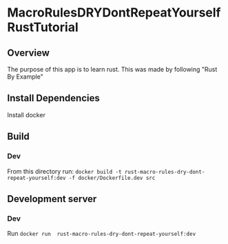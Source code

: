 # MacroRulesDRYDontRepeatYourselfRustTutorial

## Overview
The purpose of this app is to learn rust. This was made by following "Rust By Example"

## Install Dependencies
Install docker

## Build
### Dev
From this directory run: `docker build -t rust-macro-rules-dry-dont-repeat-yourself:dev -f docker/Dockerfile.dev src`

## Development server
### Dev
Run `docker run  rust-macro-rules-dry-dont-repeat-yourself:dev`